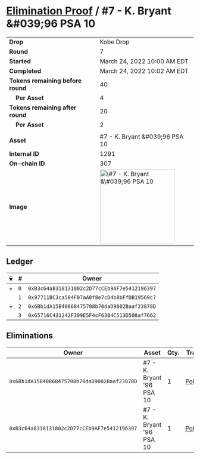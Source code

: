 # [Elimination Proof](./readme.md) / \#7 - K. Bryant &\#039;96 PSA 10

|                                       |                                                                                                                                                                                                      |
| ------------------------------------- | ---------------------------------------------------------------------------------------------------------------------------------------------------------------------------------------------------- |
| **Drop**                              | Kobe Drop                                                                                                                                                                                            |
| **Round**                             | 7                                                                                                                                                                                                    |
| **Started**                           | March 24, 2022 10:00 AM EDT                                                                                                                                                                          |
| **Completed**                         | March 24, 2022 10:02 AM EDT                                                                                                                                                                          |
| **Tokens remaining before round**     | 40                                                                                                                                                                                                   |
| **&nbsp;&nbsp;&nbsp;&nbsp;Per Asset** | 4                                                                                                                                                                                                    |
| **Tokens remaining after round**      | 20                                                                                                                                                                                                   |
| **&nbsp;&nbsp;&nbsp;&nbsp;Per Asset** | 2                                                                                                                                                                                                    |
|                                       |                                                                                                                                                                                                      |
| **Asset**                             | \#7 - K. Bryant &\#039;96 PSA 10                                                                                                                                                                     |
| **Internal ID**                       | 1291                                                                                                                                                                                                 |
| **On-chain ID**                       | 307                                                                                                                                                                                                  |
| **Image**                             | <img src="https://tcdn.blokpax.com/95d5aeda-8536-4d47-aaa2-f44f1b233204/dcad34a42b770083ac3245ba0675252dc0d951c5b505708dbe8adfa33eb9d6bd.jpg" height="200" alt="\#7 - K. Bryant &\#039;96 PSA 10" /> |

## Ledger

| 💀  | #   | Owner                                        |
| --- | --- | -------------------------------------------- |
| 💀  | `0` | `0xB3c64a8318131802c2D77cCEb9AF7e5412196397` |
|     | `1` | `0x97711BC3ca504F07aA0f8e7cD4b8bFfDB19569c7` |
| 💀  | `2` | `0x6Bb1dA15B40868475708b70daD9002Baaf23878D` |
|     | `3` | `0x65716C431242F309E5F4cF63B4C513D508af7662` |

## Eliminations

| Owner                                        | Asset                      | Qty. | Transaction                                                                                                  |
| -------------------------------------------- | -------------------------- | ---- | ------------------------------------------------------------------------------------------------------------ |
| `0x6Bb1dA15B40868475708b70daD9002Baaf23878D` | \#7 - K. Bryant '96 PSA 10 | 1    | [Polygonscan](https://polygonscan.com/tx/0x515efab05a5423824af749f5f3536bd8e083e06014aa5bbfa7dd78468e74520b) |
| `0xB3c64a8318131802c2D77cCEb9AF7e5412196397` | \#7 - K. Bryant '96 PSA 10 | 1    | [Polygonscan](https://polygonscan.com/tx/0xbdd03a710546b67de83ef91f0e329f1f302ef6fce019317b02913ce605b8d599) |
